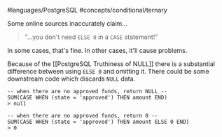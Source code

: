 #languages/PostgreSQL #concepts/conditional/ternary 

Some online sources inaccurately claim...

> "...you don't need `ELSE 0` in a `CASE` statement!"

In some cases, that's fine. In other cases, it'll cause problems.

Because of the [[PostgreSQL Truthiness of NULL]] there is a substantial difference between using `ELSE 0` and omitting it. There could be some downstream code which discards `NULL` data.

```postgresql
-- when there are no approved funds, return NULL --
SUM(CASE WHEN (state = 'approved') THEN amount END)
> null

-- when there are no approved funds, return 0 --
SUM(CASE WHEN (state = 'approved') THEN amount ELSE 0 END)
> 0
```